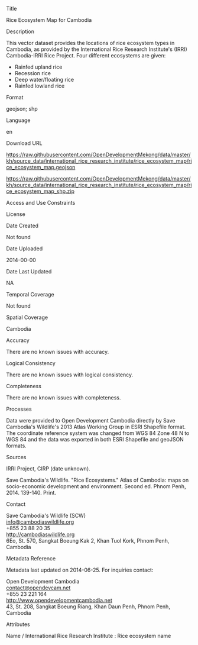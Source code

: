 Title

Rice Ecosystem Map for Cambodia

Description

This vector dataset provides the locations of rice ecosystem types in Cambodia, as provided by the International Rice Research Institute's (IRRI) Cambodia-IRRI Rice Project. Four different ecosystems are given:

* Rainfed upland rice
* Recession rice
* Deep water/floating rice
* Rainfed lowland rice

Format

geojson; shp

Language

en

Download URL

https://raw.githubusercontent.com/OpenDevelopmentMekong/data/master/kh/source_data/international_rice_research_institute/rice_ecosystem_map/rice_ecosystem_map.geojson

https://raw.githubusercontent.com/OpenDevelopmentMekong/data/master/kh/source_data/international_rice_research_institute/rice_ecosystem_map/rice_ecosystem_map_shp.zip

Access and Use Constraints



License



Date Created

Not found

Date Uploaded

2014-00-00

Date Last Updated

NA

Temporal Coverage

Not found

Spatial Coverage

Cambodia

Accuracy

There are no known issues with accuracy.

Logical Consistency

There are no known issues with logical consistency.

Completeness

There are no known issues with completeness.

Processes

Data were provided to Open Development Cambodia directly by Save Cambodia's Wildlife's 2013 Atlas Working Group in ESRI Shapefile format. The coordinate reference system was changed from WGS 84 Zone 48 N to WGS 84 and the data was exported in both ESRI Shapefile and geoJSON formats.

Sources

IRRI Project, CIRP (date unknown).

Save Cambodia's Wildlife. "Rice Ecosystems." Atlas of Cambodia: maps on socio-economic development and environment. Second ed. Phnom Penh, 2014. 139-140. Print.

Contact

Save Cambodia's Wildlife (SCW)  
info@cambodiaswildlife.org  
+855 23 88 20 35  
http://cambodiaswildlife.org  
6Eo, St. 570, Sangkat Boeung Kak 2, Khan Tuol Kork, Phnom Penh, Cambodia  

Metadata Reference

Metadata last updated on 2014-06-25. For inquiries contact:

Open Development Cambodia  
contact@opendevcam.net  
+855 23 221 164  
http://www.opendevelopmentcambodia.net  
43, St. 208, Sangkat Boeung Riang, Khan Daun Penh, Phnom Penh, Cambodia  

Attributes

Name / International Rice Research Institute : Rice ecosystem name


